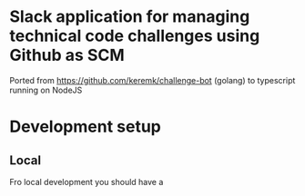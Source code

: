 # Slack application for managing technical code challenges using Github as SCM

Ported from https://github.com/keremk/challenge-bot (golang) to typescript running on NodeJS

# Development setup

## Local

Fro local development you should have a 